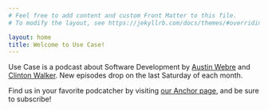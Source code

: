 ```yaml
---
# Feel free to add content and custom Front Matter to this file.
# To modify the layout, see https://jekyllrb.com/docs/themes/#overriding-theme-defaults

layout: home
title: Welcome to Use Case!
---
```

Use Case is a podcast about Software Development by [Austin Webre](https://twitter.com/austinwebre) and [Clinton Walker](https://twitter.com/clintonjwalker). New episodes drop on the last Saturday of each month.

Find us in your favorite podcatcher by visiting [our Anchor page](https://anchor.fm/use-case), and be sure to subscribe!